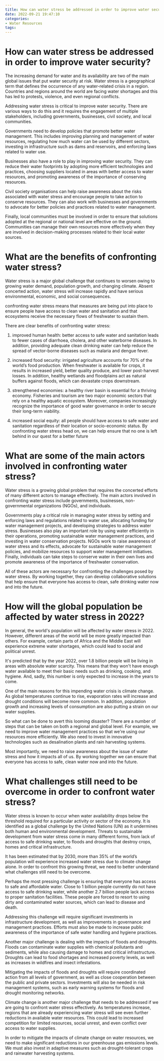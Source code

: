 ```yaml
---
title: How can water stress be addressed in order to improve water security
date: 2022-09-21 19:47:10
categories:
- Water Resources
tags:
---
```



#  How can water stress be addressed in order to improve water security?

The increasing demand for water and its availability are two of the main global issues that put water security at risk. Water stress is a geographical term that defines the occurrence of any water-related crisis in a region. Countries and regions around the world are facing water shortages and this has led to protests, violence, and even regional conflicts.

Addressing water stress is critical to improve water security. There are various ways to do this and it requires the engagement of multiple stakeholders, including governments, businesses, civil society, and local communities.

Governments need to develop policies that promote better water management. This includes improving planning and management of water resources, regulating how much water can be used by different sectors, investing in infrastructure such as dams and reservoirs, and enforcing laws related to water use.

Businesses also have a role to play in improving water security. They can reduce their water footprints by adopting more efficient technologies and practices, choosing suppliers located in areas with better access to water resources, and promoting awareness of the importance of conserving resources.

Civil society organisations can help raise awareness about the risks associated with water stress and encourage people to take action to conserve resources. They can also work with businesses and governments to advocate for better policies and practices related to water management.

Finally, local communities must be involved in order to ensure that solutions adopted at the regional or national level are effective on the ground. Communities can manage their own resources more effectively when they are involved in decision-making processes related to their local water sources.

#  What are the benefits of confronting water stress?

Water stress is a major global challenge that continues to worsen owing to growing water demand, population growth, and changing climate. Absent concerted action, water stress will increase rapidly and have serious environmental, economic, and social consequences.

 confronting water stress means that measures are being put into place to ensure people have access to clean water and sanitation and that ecosystems receive the necessary flows of freshwater to sustain them.

There are clear benefits of confronting water stress: 

1. improved human health: better access to safe water and sanitation leads to fewer cases of diarrhoea, cholera, and other waterborne diseases. In addition, providing adequate clean drinking water can help reduce the spread of vector-borne diseases such as malaria and dengue fever.

2. increased food security: irrigated agriculture accounts for 70% of the world’s food production. When freshwater is available for crops, it results in increased yield, better quality produce, and lower post-harvest losses. In addition, healthy wetlands and floodplains act as natural buffers against floods, which can devastate crops downstream.

3. strengthened economies: a healthy river basin is essential for a thriving economy. Fisheries and tourism are two major economic sectors that rely on a healthy aquatic ecosystem. Moreover, companies increasingly recognize the importance of good water governance in order to secure their long-term viability.

4. increased social equity: all people should have access to safe water and sanitation regardless of their location or socio-economic status. By confronting water stress head on, we can help ensure that no one is left behind in our quest for a better future

#  What are some of the main actors involved in confronting water stress?

Water stress is a growing global problem that requires the concerted efforts of many different actors to manage effectively. The main actors involved in confronting water stress include governments, businesses, non-governmental organizations (NGOs), and individuals.

Governments play a critical role in managing water stress by setting and enforcing laws and regulations related to water use, allocating funding for water management projects, and developing strategies to address water stress. Businesses also play an important role by using water efficiently in their operations, promoting sustainable water management practices, and investing in water conservation projects. NGOs work to raise awareness of water stress and its effects, advocate for sustainable water management policies, and mobilize resources to support water management initiatives. Finally, individuals can take steps to conserve water in their own lives and promote awareness of the importance of freshwater conservation.

All of these actors are necessary for confronting the challenges posed by water stress. By working together, they can develop collaborative solutions that help ensure that everyone has access to clean, safe drinking water now and into the future.

#  How will the global population be affected by water stress in 2022?

In general, the world's population will be affected by water stress in 2022. However, different areas of the world will be more greatly impacted than others. For example, certain parts of Africa and the Middle East will experience extreme water shortages, which could lead to social and political unrest.

It's predicted that by the year 2022, over 1.8 billion people will be living in areas with absolute water scarcity. This means that they won't have enough water available to meet their basic needs such as drinking, cooking, and hygiene. And, sadly, this number is only expected to increase in the years to come.

One of the main reasons for this impending water crisis is climate change. As global temperatures continue to rise, evaporation rates will increase and drought conditions will become more common. In addition, population growth and increasing levels of consumption are also putting a strain on our water supplies.

So what can be done to avert this looming disaster? There are a number of steps that can be taken on both a regional and global level. For example, we need to improve water management practices so that we're using our resources more efficiently. We also need to invest in innovative technologies such as desalination plants and rain harvesting systems.

Most importantly, we need to raise awareness about the issue of water stress and how it impacts all of us. By working together we can ensure that everyone has access to safe, clean water now and into the future.

#  What challenges still need to be overcome in order to confront water stress?

Water stress is known to occur when water availability drops below the threshold required for a particular activity or sector of the economy. It is identified as a global challenge by the United Nations (UN) as it undermines both human and environmental development. Threats to sustainable development from water stress come in many different forms, from lack of access to safe drinking water, to floods and droughts that destroy crops, homes and critical infrastructure.

It has been estimated that by 2030, more than 35% of the world’s population will experience increased water stress due to climate change alone. In order to confront this growing threat, we need to better understand what challenges still need to be overcome.

Perhaps the most pressing challenge is ensuring that everyone has access to safe and affordable water. Close to 1 billion people currently do not have access to safe drinking water, while another 2.7 billion people lack access to proper sanitation facilities. These people are forced to resort to using dirty and contaminated water sources, which can lead to disease and death.

Addressing this challenge will require significant investments in infrastructure development, as well as improvements in governance and management practices. Efforts must also be made to increase public awareness of the importance of safe water handling and hygiene practices.

Another major challenge is dealing with the impacts of floods and droughts. Floods can contaminate water supplies with chemical pollutants and sediments, while also causing damage to homes and critical infrastructure. Droughts can lead to food shortages and increased poverty levels, as well as increases in wildfires and insect infestations.

Mitigating the impacts of floods and droughts will require coordinated action from all levels of government, as well as close cooperation between the public and private sectors. Investments will also be needed in risk management systems, such as early warning systems for floods and drought monitoring networks.

Climate change is another major challenge that needs to be addressed if we are going to confront water stress effectively. As temperatures increase, regions that are already experiencing water stress will see even further reductions in available water resources. This could lead to increased competition for limited resources, social unrest, and even conflict over access to water supplies.

In order to mitigate the impacts of climate change on water resources, we need to make significant reductions in our greenhouse gas emissions levels. We must also invest in adaptive measures such as drought-tolerant crops and rainwater harvesting systems.